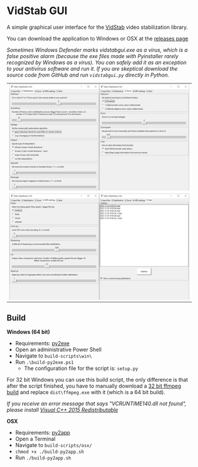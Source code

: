 # VidStab GUI

A simple graphical user interface for the [VidStab](https://github.com/georgmartius/vid.stab) video stabilization library.

You can download the application to Windows or OSX at the [releases page](https://github.com/hlorand/vidstabgui/releases)

*Sometimes Windows Defender marks vidstabgui.exe as a virus, which is a false positive alarm (because the exe files made with Pyinstaller rarely recognized by Windows as a virus). You can safely add it as an exception to your antivirus software and run it. If you are skeptical download the source code from GitHub and run `vidstabgui.py` directly in Python.*

|  |
|--|
| ![](screenshot1.png) | 
| ![](screenshot2.png) |

## Build

**Windows (64 bit)**

- Requirements: [py2exe](https://pypi.org/project/py2exe/)
- Open an administrative Power Shell
- Navigate to `build-scripts\win\`
- Run `.\build-py2exe.ps1`
	- The configuration file for the script is: `setup.py`

For 32 bit Windows you can use this build script, the only difference is that after the script finished, you have to manually download a [32 bit ffmpeg build](https://github.com/advancedfx/ffmpeg.zeranoe.com-builds-mirror/releases/tag/20200915) and replace `dist\ffmpeg.exe` with it (which is a 64 bit build).

*If you receive an error message that says "VCRUNTIME140.dll not found", please install [Visual C++ 2015 Redistributable](https://www.microsoft.com/en-us/download/details.aspx?id=52685)*

**OSX**

- Requirements: [py2app](https://pypi.org/project/py2app/)
- Open a Terminal
- Navigate to `build-scripts/osx/`
- `chmod +x ./build-py2app.sh`
- Run `./build-py2app.sh`
